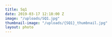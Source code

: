 ```yaml
---
title: Sq1
date: 2019-03-17 12:18:00 Z
image: "/uploads/SQ1.jpg"
thumbnail-image: "/uploads/{SQ1}_thumbnail.jpg"
layout: photo
---
```


